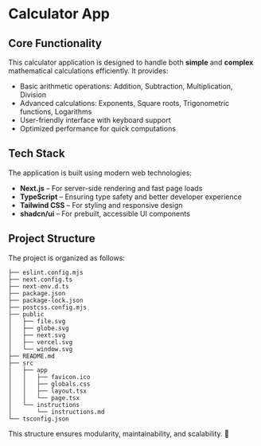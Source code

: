 # Calculator App

## Core Functionality
This calculator application is designed to handle both **simple** and **complex** mathematical calculations efficiently. It provides:
- Basic arithmetic operations: Addition, Subtraction, Multiplication, Division
- Advanced calculations: Exponents, Square roots, Trigonometric functions, Logarithms
- User-friendly interface with keyboard support
- Optimized performance for quick computations

## Tech Stack
The application is built using modern web technologies:
- **Next.js** – For server-side rendering and fast page loads
- **TypeScript** – Ensuring type safety and better developer experience
- **Tailwind CSS** – For styling and responsive design
- **shadcn/ui** – For prebuilt, accessible UI components

## Project Structure
The project is organized as follows:
```
├── eslint.config.mjs
├── next.config.ts
├── next-env.d.ts
├── package.json
├── package-lock.json
├── postcss.config.mjs
├── public
│   ├── file.svg
│   ├── globe.svg
│   ├── next.svg
│   ├── vercel.svg
│   └── window.svg
├── README.md
├── src
│   ├── app
│   │   ├── favicon.ico
│   │   ├── globals.css
│   │   ├── layout.tsx
│   │   └── page.tsx
│   └── instructions
│       └── instructions.md
└── tsconfig.json
```

This structure ensures modularity, maintainability, and scalability. 🚀

